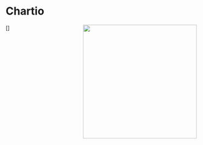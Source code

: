 # Chartio

[<img src="https://en.wikipedia.org/wiki/Data_warehouse#/media/File:Data_warehouse_overview.JPG" align="right" width="300">]
